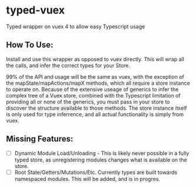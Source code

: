 # typed-vuex
Typed wrapper on vuex 4 to allow easy Typescript usage


## How To Use:
Install and use this wrapper as opposed to vuex directly. This will wrap all the calls, and infer the correct types for your Store.

99% of the API and usage will be the same as vuex, with the exception of the mapState/mapActions/mapX methods, which all require a store instance to operate on. 
Because of the extensive useage of generics to infer the complex tree of a Vuex store, combined with the Typescript limitation of providing all or none of the generics, 
you must pass in your store to discover the structure available to those methods. The store instance itself is only used for type inferrence, and all actual functionality is simply from vuex.

## Missing Features:
- [ ] Dynamic Module Load/Unloading - This is likely never possible in a fully typed store, as unregistering modules changes what is available on the store.
- [ ] Root State/Getters/Mutations/Etc. Currently types are built towards namespaced modules. This will be added, and is in progres.
